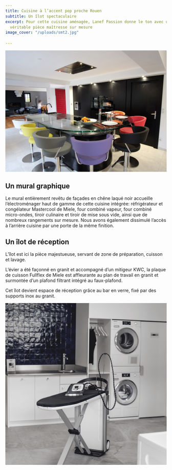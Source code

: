 ```yaml
---
title: Cuisine à l’accent pop proche Rouen
subtitle: Un îlot spectaculaire
excerpt: Pour cette cuisine aménagée, Lanef Passion donne le ton avec un îlot ovale,
  véritable pièce maîtresse sur mesure
image_cover: "/uploads/smt2.jpg"

---
```

![](/uploads/smt2.jpg)

## Un mural graphique

Le mural entièrement revêtu de façades en chêne laqué noir accueille l’électroménager haut de gamme de cette cuisine intégrée: réfrigérateur et congélateur Mastercool de Miele, four combiné vapeur, four combiné micro-ondes, tiroir culinaire et tiroir de mise sous vide, ainsi que de nombreux rangements sur mesure. Nous avons également dissimulé l’accès à l’arrière cuisine par une porte de la même finition.

## Un îlot de réception

L’îlot est ici la pièce majestueuse, servant de zone de préparation, cuisson et lavage.

L’évier a été façonné en granit et accompagné d’un mitigeur KWC, la plaque de cuisson Fullflex de Miele est affleurante au plan de travail en granit et surmontée d’un plafond filtrant intégré au faux-plafond.

Cet îlot devient espace de réception grâce au bar en verre, fixé par des supports inox au granit.

![](/uploads/p1.png)